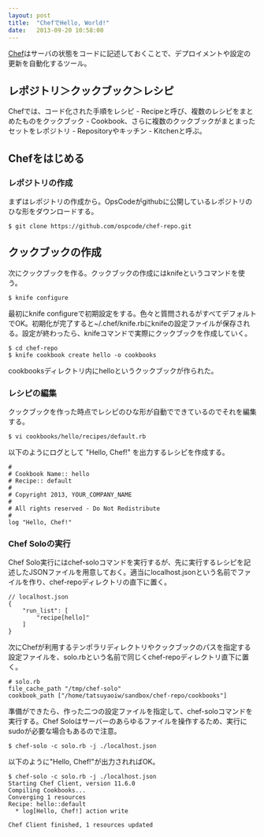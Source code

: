 ```yaml
---
layout: post
title:  "ChefでHello, World!"
date:   2013-09-20 10:58:00
---
```


[Chef](http://www.opscode.com/chef/ "Chef")はサーバの状態をコードに記述しておくことで、デプロイメントや設定の更新を自動化するツール。

## レポジトリ＞クックブック＞レシピ

Chefでは、コード化された手順をレシピ - Recipeと呼び、複数のレシピをまとめたものをクックブック - Cookbook、さらに複数のクックブックがまとまったセットをレポジトリ - Repositoryやキッチン - Kitchenと呼ぶ。

## Chefをはじめる

### レポジトリの作成

まずはレポジトリの作成から。OpsCodeがgithubに公開しているレポジトリのひな形をダウンロードする。

    $ git clone https://github.com/ospcode/chef-repo.git

## クックブックの作成

次にクックブックを作る。クックブックの作成にはknifeというコマンドを使う。

    $ knife configure

最初にknife configureで初期設定をする。色々と質問されるがすべてデフォルトでOK。初期化が完了すると~/.chef/knife.rbにknifeの設定ファイルが保存される。設定が終わったら、knifeコマンドで実際にクックブックを作成していく。

    $ cd chef-repo
    $ knife cookbook create hello -o cookbooks

cookbooksディレクトリ内にhelloというクックブックが作られた。

### レシピの編集

クックブックを作った時点でレシピのひな形が自動でできているのでそれを編集する。

    $ vi cookbooks/hello/recipes/default.rb

以下のようにログとして "Hello, Chef!" を出力するレシピを作成する。

    #
    # Cookbook Name:: hello
    # Recipe:: default
    #
    # Copyright 2013, YOUR_COMPANY_NAME
    #
    # All rights reserved - Do Not Redistribute
    #
    log "Hello, Chef!"

### Chef Soloの実行

Chef Solo実行にはchef-soloコマンドを実行するが、先に実行するレシピを記述したJSONファイルを用意しておく。適当にlocalhost.jsonという名前でファイルを作り、chef-repoディレクトリの直下に置く。

    // localhost.json
    {
        "run_list": [
            "recipe[hello]"
        ]
    }

次にChefが利用するテンポラリディレクトリやクックブックのパスを指定する設定ファイルを、solo.rbという名前で同じくchef-repoディレクトリ直下に置く。

    # solo.rb
    file_cache_path "/tmp/chef-solo"
    cookbook_path ["/home/tatsuyaoiw/sandbox/chef-repo/cookbooks"]

準備ができたら、作った二つの設定ファイルを指定して、chef-soloコマンドを実行する。Chef Soloはサーバーのあらゆるファイルを操作するため、実行にsudoが必要な場合もあるので注意。

    $ chef-solo -c solo.rb -j ./localhost.json

以下のように"Hello, Chef!"が出力されればOK。

    $ chef-solo -c solo.rb -j ./localhost.json 
    Starting Chef Client, version 11.6.0
    Compiling Cookbooks...
    Converging 1 resources
    Recipe: hello::default
      * log[Hello, Chef!] action write
    
    Chef Client finished, 1 resources updated
